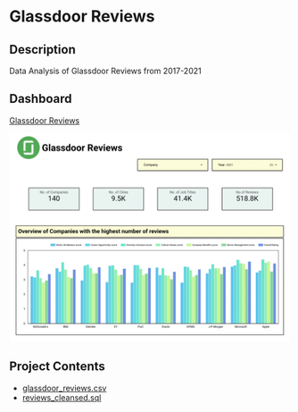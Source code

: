 # Glassdoor Reviews

## Description
Data Analysis of Glassdoor Reviews from 2017-2021

## Dashboard
[Glassdoor Reviews](https://datastudio.google.com/u/0/reporting/6e2f46bc-475c-46d5-9231-1f43b52ceb13/page/zPK6C)

![Dashboard - Sample Preview](https://github.com/sagar-0817/glassdoor_reviews/blob/main/images/dashboard-sample-preview.png?raw=true)

## Project Contents

- [glassdoor_reviews.csv](https://www.kaggle.com/datasets/davidgauthier/glassdoor-job-reviews)
- [reviews_cleansed.sql](https://github.com/sagar-0817/glassdoor_reviews/blob/main/reviews_cleansed.sql)
